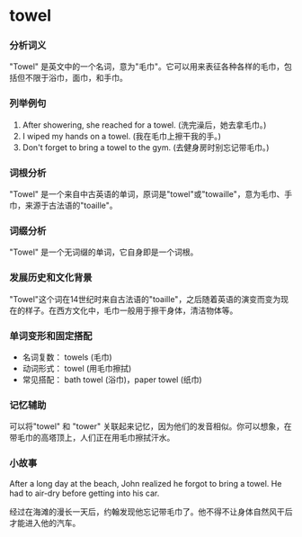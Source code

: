 # towel

### 分析词义

  

"Towel" 是英文中的一个名词，意为"毛巾"。它可以用来表征各种各样的毛巾，包括但不限于浴巾，面巾，和手巾。

  

### 列举例句

  

1.  After showering, she reached for a towel. (洗完澡后，她去拿毛巾。)
2.  I wiped my hands on a towel. (我在毛巾上擦干我的手。)
3.  Don't forget to bring a towel to the gym. (去健身房时别忘记带毛巾。)

  

### 词根分析

  

"Towel" 是一个来自中古英语的单词，原词是"towel"或"towaille"，意为毛巾、手巾，来源于古法语的"toaille"。

  

### 词缀分析

  

"Towel" 是一个无词缀的单词，它自身即是一个词根。

  

### 发展历史和文化背景

  

"Towel"这个词在14世纪时来自古法语的"toaille"，之后随着英语的演变而变为现在的样子。在西方文化中，毛巾一般用于擦干身体，清洁物体等。

  

### 单词变形和固定搭配

  

*   名词复数： towels (毛巾)
*   动词形式： towel (用毛巾擦拭)
*   常见搭配： bath towel (浴巾)，paper towel (纸巾)

  

### 记忆辅助

  

可以将"towel" 和 "tower" 关联起来记忆，因为他们的发音相似。你可以想象，在带毛巾的高塔顶上，人们正在用毛巾擦拭汗水。

  

### 小故事

  

After a long day at the beach, John realized he forgot to bring a towel. He had to air-dry before getting into his car.

  

经过在海滩的漫长一天后，约翰发现他忘记带毛巾了。他不得不让身体自然风干后才能进入他的汽车。

